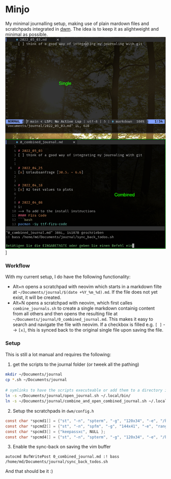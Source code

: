 # Minjo
My minimal journalling setup, making use of plain mardown files and scratchpads integrated in [dwm](https://dwm.suckless.org/).
The idea is to keep it as alightweight and minimal as possible.
![screenshot](./screenshot.png)]

### Workflow
With my current setup, I do have the following functionality:
* Alt+n opens a scratchpad with neovim which starts in a markdown filte at `~/Documents/journal/$(date +%Y_%m_%d).md`. If the file does not yet exist, it will be created.
* Alt+N opens a scratchpad with neovim, which first calles `combine_journals.sh` to create a single markdown containig content from all others and then opens the resulting file at `~/Documents/journal/0_combined_journal.md`. This makes it easy to search and navigate the file with neovim. If a checkbox is filled e.g. `[ ]` --> `[x]`, this is synced back to the original single file upon saving the file.

### Setup
This is still a lot manual and requires the following:

1) get the scripts to the journal folder (or tweek all the pathing)
```bash
mkdir ~/Documents/journal
cp *.sh ~/Documents/journal

# symlinks to have the scripts executeable or add them to a directory in path
ln -s ~/Documents/journal/open_journal.sh ~/.local/bin/
ln -s ~/Documents/journal/combine_and_open_combined_journal.sh ~/.local/bin/
```

2) Setup the scratchpads in `dwm/config.h`
```c
const char *spcmd1[] = {"st", "-n", "spterm", "-g", "120x34", "-e", "/home/md/.local/bin/open_journal.sh", NULL };
const char *spcmd2[] = {"st", "-n", "spfm", "-g", "144x41", "-e", "ranger", NULL };
const char *spcmd3[] = {"keepassxc", NULL };
const char *spcmd4[] = {"st", "-n", "spterm", "-g", "120x34", "-e", "/home/md/.local/bin/combine_and_open_combined_journal.sh", NULL };
```

3) Enable the sync-back on saving the vim buffer
```vim
autocmd BufWritePost 0_combined_journal.md :! bass /home/md/Documents/journal/sync_back_todos.sh
```

And that should be it :)


